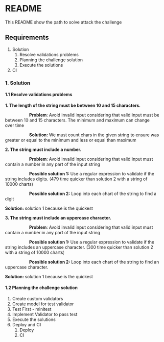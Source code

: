 # README

This README show the path to solve attack the challenge

## Requirements

1. Solution
   1. Resolve validations problems
   1. Planning the challenge solution
   1. Execute the solutions
2. CI

### 1. Solution
#### 1.1 Resolve validations problems

**1. The length of the string must be between 10 and 15 characters.**

`			`**Problem**: Avoid invalid input considering that valid input must be between 10 and 15 characters. The minimum and maximum can change over time

`			`**Solution:** We must count chars in the given string to ensure was greater or equal to the minimum and less or equal than maximum

**2. The string must include a number.**

`			`**Problem**: Avoid invalid input considering that valid input must contain a number in any part of the input string

`			`**Possible solution 1:** Use a regular expression to validate if the string includes digits. (479 time quicker than solution 2 with a string of 10000 charts)

`			`**Possible solution 2:**  Loop into each chart of the string to find a digit

**Solution:** solution 1 because is the quickest

**3. The string must include an uppercase character.**

`			`**Problem**: Avoid invalid input considering that valid input must contain a number in any part of the input string

`			`**Possible solution 1:** Use a regular expression to validate if the string includes an uppercase character. (300 time quicker than solution 2 with a string of 10000 charts)

`			`**Possible solution 2:**  Loop into each chart of the string to find an uppercase character.

**Solution:** solution 1 because is the quickest
#### 1.2 Planning the challenge solution
   1. Create custom validators
   2. Create model for test validator
   3. Test First - minitest
   4. Implement Validator to pass test
1. Execute the solutions
2. Deploy and CI
   1. Deploy
   2. CI

